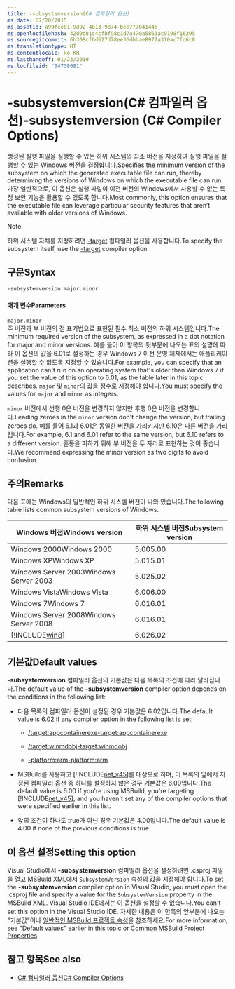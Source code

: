 ```yaml
---
title: -subsystemversion(C# 컴파일러 옵션)
ms.date: 07/20/2015
ms.assetid: a99fce81-9d92-4813-9874-bee777041445
ms.openlocfilehash: 42d9d81c4cfbf98c1d7a470a5863ac9198f16395
ms.sourcegitcommit: 6b308cf6d627d78ee36dbbae8972a310ac7fd6c8
ms.translationtype: HT
ms.contentlocale: ko-KR
ms.lasthandoff: 01/23/2019
ms.locfileid: "54738081"
---
```

# <a name="-subsystemversion-c-compiler-options"></a><span data-ttu-id="0854c-102">-subsystemversion(C# 컴파일러 옵션)</span><span class="sxs-lookup"><span data-stu-id="0854c-102">-subsystemversion (C# Compiler Options)</span></span>
<span data-ttu-id="0854c-103">생성된 실행 파일을 실행할 수 있는 하위 시스템의 최소 버전을 지정하여 실행 파일을 실행할 수 있는 Windows 버전을 결정합니다.</span><span class="sxs-lookup"><span data-stu-id="0854c-103">Specifies the minimum version of the subsystem on which the generated executable file can run, thereby determining the versions of Windows on which the executable file can run.</span></span> <span data-ttu-id="0854c-104">가장 일반적으로, 이 옵션은 실행 파일이 이전 버전의 Windows에서 사용할 수 없는 특정 보안 기능을 활용할 수 있도록 합니다.</span><span class="sxs-lookup"><span data-stu-id="0854c-104">Most commonly, this option ensures that the executable file can leverage particular security features that aren’t available with older versions of Windows.</span></span>  
  
> [!NOTE]
>  <span data-ttu-id="0854c-105">하위 시스템 자체를 지정하려면 [-target](../../../csharp/language-reference/compiler-options/target-compiler-option.md) 컴파일러 옵션을 사용합니다.</span><span class="sxs-lookup"><span data-stu-id="0854c-105">To specify the subsystem itself, use the [-target](../../../csharp/language-reference/compiler-options/target-compiler-option.md) compiler option.</span></span>  
  
## <a name="syntax"></a><span data-ttu-id="0854c-106">구문</span><span class="sxs-lookup"><span data-stu-id="0854c-106">Syntax</span></span>  
  
```console  
-subsystemversion:major.minor  
```  
  
#### <a name="parameters"></a><span data-ttu-id="0854c-107">매개 변수</span><span class="sxs-lookup"><span data-stu-id="0854c-107">Parameters</span></span>  
 `major.minor`  
 <span data-ttu-id="0854c-108">주 버전과 부 버전의 점 표기법으로 표현된 필수 최소 버전의 하위 시스템입니다.</span><span class="sxs-lookup"><span data-stu-id="0854c-108">The minimum required version of the subsystem, as expressed in a dot notation for major and minor versions.</span></span> <span data-ttu-id="0854c-109">예를 들어 이 항목의 뒷부분에 나오는 표의 설명에 따라 이 옵션의 값을 6.01로 설정하는 경우 Windows 7 이전 운영 체제에서는 애플리케이션을 실행할 수 없도록 지정할 수 있습니다.</span><span class="sxs-lookup"><span data-stu-id="0854c-109">For example, you can specify that an application can't run on an operating system that's older than Windows 7 if you set the value of this option to 6.01, as the table later in this topic describes.</span></span> <span data-ttu-id="0854c-110">`major` 및 `minor`의 값을 정수로 지정해야 합니다.</span><span class="sxs-lookup"><span data-stu-id="0854c-110">You must specify the values for `major` and `minor` as integers.</span></span>  
  
 <span data-ttu-id="0854c-111">`minor` 버전에서 선행 0은 버전을 변경하지 않지만 후행 0은 버전을 변경합니다.</span><span class="sxs-lookup"><span data-stu-id="0854c-111">Leading zeroes in the `minor` version don't change the version, but trailing zeroes do.</span></span> <span data-ttu-id="0854c-112">예를 들어 6.1과 6.01은 동일한 버전을 가리키지만 6.10은 다른 버전을 가리킵니다.</span><span class="sxs-lookup"><span data-stu-id="0854c-112">For example, 6.1 and 6.01 refer to the same version, but 6.10 refers to a different version.</span></span> <span data-ttu-id="0854c-113">혼동을 피하기 위해 부 버전을 두 자리로 표현하는 것이 좋습니다.</span><span class="sxs-lookup"><span data-stu-id="0854c-113">We recommend expressing the minor version as two digits to avoid confusion.</span></span>  
  
## <a name="remarks"></a><span data-ttu-id="0854c-114">주의</span><span class="sxs-lookup"><span data-stu-id="0854c-114">Remarks</span></span>  
 <span data-ttu-id="0854c-115">다음 표에는 Windows의 일반적인 하위 시스템 버전이 나와 있습니다.</span><span class="sxs-lookup"><span data-stu-id="0854c-115">The following table lists common subsystem versions of Windows.</span></span>  
  
|<span data-ttu-id="0854c-116">Windows 버전</span><span class="sxs-lookup"><span data-stu-id="0854c-116">Windows version</span></span>|<span data-ttu-id="0854c-117">하위 시스템 버전</span><span class="sxs-lookup"><span data-stu-id="0854c-117">Subsystem version</span></span>|  
|---------------------|-----------------------|  
|<span data-ttu-id="0854c-118">Windows 2000</span><span class="sxs-lookup"><span data-stu-id="0854c-118">Windows 2000</span></span>|<span data-ttu-id="0854c-119">5.00</span><span class="sxs-lookup"><span data-stu-id="0854c-119">5.00</span></span>|  
|<span data-ttu-id="0854c-120">Windows XP</span><span class="sxs-lookup"><span data-stu-id="0854c-120">Windows XP</span></span>|<span data-ttu-id="0854c-121">5.01</span><span class="sxs-lookup"><span data-stu-id="0854c-121">5.01</span></span>|  
|<span data-ttu-id="0854c-122">Windows Server 2003</span><span class="sxs-lookup"><span data-stu-id="0854c-122">Windows Server 2003</span></span>|<span data-ttu-id="0854c-123">5.02</span><span class="sxs-lookup"><span data-stu-id="0854c-123">5.02</span></span>|  
|<span data-ttu-id="0854c-124">Windows Vista</span><span class="sxs-lookup"><span data-stu-id="0854c-124">Windows Vista</span></span>|<span data-ttu-id="0854c-125">6.00</span><span class="sxs-lookup"><span data-stu-id="0854c-125">6.00</span></span>|  
|<span data-ttu-id="0854c-126">Windows 7</span><span class="sxs-lookup"><span data-stu-id="0854c-126">Windows 7</span></span>|<span data-ttu-id="0854c-127">6.01</span><span class="sxs-lookup"><span data-stu-id="0854c-127">6.01</span></span>|  
|<span data-ttu-id="0854c-128">Windows Server 2008</span><span class="sxs-lookup"><span data-stu-id="0854c-128">Windows Server 2008</span></span>|<span data-ttu-id="0854c-129">6.01</span><span class="sxs-lookup"><span data-stu-id="0854c-129">6.01</span></span>|  
|[!INCLUDE[win8](~/includes/win8-md.md)]|<span data-ttu-id="0854c-130">6.02</span><span class="sxs-lookup"><span data-stu-id="0854c-130">6.02</span></span>|  
  
## <a name="default-values"></a><span data-ttu-id="0854c-131">기본값</span><span class="sxs-lookup"><span data-stu-id="0854c-131">Default values</span></span>  
 <span data-ttu-id="0854c-132">**-subsystemversion** 컴파일러 옵션의 기본값은 다음 목록의 조건에 따라 달라집니다.</span><span class="sxs-lookup"><span data-stu-id="0854c-132">The default value of the **-subsystemversion** compiler option depends on the conditions in the following list:</span></span>  
  
-   <span data-ttu-id="0854c-133">다음 목록의 컴파일러 옵션이 설정된 경우 기본값은 6.02입니다.</span><span class="sxs-lookup"><span data-stu-id="0854c-133">The default value is 6.02 if any compiler option in the following list is set:</span></span>  
  
    -   [<span data-ttu-id="0854c-134">/target:appcontainerexe</span><span class="sxs-lookup"><span data-stu-id="0854c-134">-target:appcontainerexe</span></span>](../../../csharp/language-reference/compiler-options/target-appcontainerexe-compiler-option.md)  
  
    -   [<span data-ttu-id="0854c-135">/target:winmdobj</span><span class="sxs-lookup"><span data-stu-id="0854c-135">-target:winmdobj</span></span>](../../../csharp/language-reference/compiler-options/target-winmdobj-compiler-option.md)  
  
    -   [<span data-ttu-id="0854c-136">-platform:arm</span><span class="sxs-lookup"><span data-stu-id="0854c-136">-platform:arm</span></span>](../../../csharp/language-reference/compiler-options/platform-compiler-option.md)  
  
-   <span data-ttu-id="0854c-137">MSBuild를 사용하고 [!INCLUDE[net_v45](~/includes/net-v45-md.md)]를 대상으로 하며, 이 목록의 앞에서 지정된 컴파일러 옵션 중 하나를 설정하지 않은 경우 기본값은 6.00입니다.</span><span class="sxs-lookup"><span data-stu-id="0854c-137">The default value is 6.00 if you're using MSBuild, you're targeting [!INCLUDE[net_v45](~/includes/net-v45-md.md)], and you haven't set any of the compiler options that were specified earlier in this list.</span></span>  
  
-   <span data-ttu-id="0854c-138">앞의 조건이 하나도 true가 아닌 경우 기본값은 4.00입니다.</span><span class="sxs-lookup"><span data-stu-id="0854c-138">The default value is 4.00 if none of the previous conditions is true.</span></span>  
  
## <a name="setting-this-option"></a><span data-ttu-id="0854c-139">이 옵션 설정</span><span class="sxs-lookup"><span data-stu-id="0854c-139">Setting this option</span></span>  
 <span data-ttu-id="0854c-140">Visual Studio에서 **-subsystemversion** 컴파일러 옵션을 설정하려면 .csproj 파일을 열고 MSBuild XML에서 `SubsystemVersion` 속성의 값을 지정해야 합니다.</span><span class="sxs-lookup"><span data-stu-id="0854c-140">To set the **-subsystemversion** compiler option in Visual Studio, you must open the .csproj file and specify a value for the `SubsystemVersion` property in the MSBuild XML.</span></span> <span data-ttu-id="0854c-141">Visual Studio IDE에서는 이 옵션을 설정할 수 없습니다.</span><span class="sxs-lookup"><span data-stu-id="0854c-141">You can't set this option in the Visual Studio IDE.</span></span> <span data-ttu-id="0854c-142">자세한 내용은 이 항목의 앞부분에 나오는 "기본값"이나 [일반적인 MSBuild 프로젝트 속성](/visualstudio/msbuild/common-msbuild-project-properties)을 참조하세요.</span><span class="sxs-lookup"><span data-stu-id="0854c-142">For more information, see "Default values" earlier in this topic or [Common MSBuild Project Properties](/visualstudio/msbuild/common-msbuild-project-properties).</span></span>  
  
## <a name="see-also"></a><span data-ttu-id="0854c-143">참고 항목</span><span class="sxs-lookup"><span data-stu-id="0854c-143">See also</span></span>

- [<span data-ttu-id="0854c-144">C# 컴파일러 옵션</span><span class="sxs-lookup"><span data-stu-id="0854c-144">C# Compiler Options</span></span>](../../../csharp/language-reference/compiler-options/index.md)
